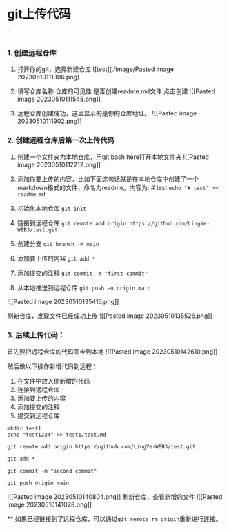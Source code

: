 # git上传代码

`

### 1. 创建远程仓库
1.  打开你的git，选择新建仓库
	![test](./image/Pasted image 20230510111306.png)
2. 
	填写仓库名称
	仓库的可见性
	是否创建readme.md文件
	点击创建
	![[Pasted image 20230510111548.png]]

3. 远程仓库创建成功，这里显示的是你的仓库地址。
	![[Pasted image 20230510111902.png]]



### 2. 创建远程仓库后第一次上传代码

1.  创建一个文件夹为本地仓库，用git bash here打开本地文件夹
    ![[Pasted image 20230510112212.png]]

2.  添加你要上传的内容，比如下面这句话就是在本地仓库中创建了一个markdown格式的文件，命名为readme。内容为: # test
	`echo "# test" >> readme.md`
3.  初始化本地仓库
	`git init`
4. 链接到远程仓库
	`git remote add origin https://github.com/LingYe-WEB3/test.git`
5. 创建分支
	`git branch -M main`
1. 添加要上传的内容
	`git add *`
6. 添加提交的注释
	`git commit -m "first commit"`
7. 从本地推送到远程仓库
	`git push -u origin main`


![[Pasted image 20230510135416.png]]


刷新仓库，发现文件已经成功上传
![[Pasted image 20230510135526.png]]


### 3. 后续上传代码：

首先要把远程仓库的代码同步到本地
![[Pasted image 20230510142610.png]]


然后做以下操作新增代码到远程：
1. 在文件中放入你新增的代码
2. 连接到远程仓库
3. 添加要上传的内容
4. 添加提交的注释
5. 提交到远程仓库
```
mkdir test1
echo "test1234" >> test1/test.md

git remote add origin https://github.com/LingYe-WEB3/test.git

git add *

git commit -m "second commit"

git push origin main
```

![[Pasted image 20230510140804.png]]
刷新仓库，查看新增的文件
![[Pasted image 20230510141028.png]]


** 如果已经链接到了远程仓库，可以通过`git remote rm origin`重新进行连接。
